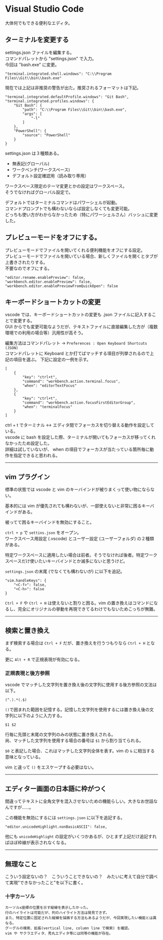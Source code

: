 # Visual Studio Code

大体何でもできる便利なエディタ。

## ターミナルを変更する

settings.json ファイルを編集する。  
コマンドパレットから "settings.json" で入力。  
今回は "bash.exe" に変更。

    "terminal.integrated.shell.windows": "C:\\Program Files\\Git\\bin\\bash.exe"

現在では上記は非推奨の警告が出た。推奨されるフォーマットは下記。

    "terminal.integrated.defaultProfile.windows": "Git Bash",
    "terminal.integrated.profiles.windows": {
        "Git Bash": {
            "path": "C:\\Program Files\\Git\\bin\\bash.exe",
            "args": [
                "-l"
            ]
        },
        "PowerShell": {
            "source": "PowerShell"
        }
    }

settings.json は３種類ある。
* 無表記(グローバル) 
* ワークベンチ(ワークスペース)
* デフォルト設定確認用（読み取り専用）

ワークスペース限定のテーマ変更とかの設定はワークスペース。  
そうでなければグローバル設定で。

デフォルトではターミナルコマンドはパワーシェルが起動。  
コマンドプロンプトでも構わないならば設定しなくても変更可能。  
どっちも使い方がわからなかったため（特にパワーシェルさん）バッシュに変更した。

## プレビューモードをオフにする。

プレビューモードでファイルを開いてくれる便利機能をオフにする設定。  
プレビューモードでファイルを開いている場合、新しくファイルを開くとタブが上書きされたりする。  
不要なのでオフにする。

    "editor.rename.enablePreview": false,
    "workbench.editor.enablePreview": false,
    "workbench.editor.enablePreviewFromQuickOpen": false

## キーボードショートカットの変更

vscode では、キーボードショートカットの変更も .json ファイルに記入することで変更する。  
GUI からでも変更可能なようだが、テキストファイルに直接編集した方が（複数環境での利用の場合等）汎用性が高そう。

編集方法はコマンドパレット -> `Preferences : Open Keyboard Shortcuts (JSON)`  
コマンドパレットに Keyboard とか打てばマッチする項目が列挙されるので上記の項目を選ぶ。
下記に設定の一例を示す。

    [
        {
            "key": "ctrl+t",
            "command": "workbench.action.terminal.focus",
            "when": "editorTextFocus"
        },
        {
            "key": "ctrl+t",
            "command": "workbench.action.focusFirstEditorGroup",
            "when": "terminalFocus"
        }
    ]

ctrl + t でターミナル <-> エディタ間でフォーカスを切り替える動作を設定している。  
vscode に bash を設定した際、ターミナルが開いてもフォーカスが移ってくれなかったため設定した。  
詳細は試していないが、 when の項目でフォーカスが当たっている箇所毎に動作を指定できると思われる。

---
## vim プラグイン

標準の状態では vscode と vim のキーバインドが被りまくって使い物にならない。

基本的には vim が優先されても構わないが、一部使えないと非常に困るキーバインドがある。

被ってて困るキーバインドを無効にすること。

`ctrl + p` で `settins.json` をオープン。  
ワークスペース用設定 (.vscode) とユーザー設定 (ユーザーフォルダ) の２種類がある。  

特定ワークスペースに適用したい場合は前者。そうでなければ後者。特定ワークスペースだけ使いたいキーバインドとか滅多にないと思うけど。

`settings.json` の末尾 (でなくても構わないが) に以下を追記。

    "vim.handleKeys": {
        "<C-f>": false,
        "<C-h>": false
    }

`Ctrl + F` や `Ctrl + H` は使えないと割りと困る。vim の置き換えはコマンドになるし、完全にオリジナルの挙動を再現できてるわけでもないためこっちが無難。

------------------------------------------------------------
## 検索と置き換え

まず検索する場合は `Ctrl + F` だが、置き換えを行うつもりなら `Ctrl + H` となる。

更に `Alt + R` で正規表現が有効になる。

### 正規表現と後方参照

vscode でマッチした文字列を置き換え後の文字列に使用する後方参照の文法は以下。

    (^.).*(.$)

`()`で囲まれた範囲を記憶する。記憶した文字列を使用するには置き換え後の文字列に以下のように入力する。

    $1 $2

行毎に先頭と末尾の文字列のみの状態に置き換えされる。    
尚、マッチした文字列を使用する場合の番号は `$1` から割り当てられる。

`$0` と表記した場合、これはマッチした文字列全体を表す。vim の `&` に相当する意味となっている。

vim と違って `()` をエスケープする必要はない。

------------------------------------------------------------
## エディター画面の日本語に枠がつく

間違ってテキストに全角文字を混入させないための機能らしい。大きなお世話なんですが……。

この機能を無効にするには `settings.json` に以下を追記する。

    "editor.unicodeHighlight.nonBasicASCII": false,

他にも `unicodeHighlight` の設定がいくつかあるが、ひとまず上記だけ追記すればほぼ枠線が表示されなくなる。

------------------------------------------------------------
## 無理なこと

こういう設定ないの？　こういうことできないの？　みたいに考えて自分で調べて実現"できなかったこと"を以下に書く。

### 十字カーソル

    カーソルx座標の位置を示す縦線を表示したかった。
    行のハイライトは可能だが、列のハイライト方法は発見できず。
    また、特定位置に固定された縦線を描画する方法もあるようだが、今回実現したい機能とは異なる。
    グーグルの検索、拡張(vertical line, column line で検索) を確認。
    vim や サクラエディタ、秀丸エディタ等には同等の機能が存在。
